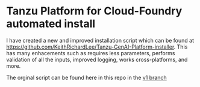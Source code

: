 # Tanzu Platform for Cloud-Foundry automated install

I have created a new and improved installation script which can be found at https://github.com/KeithRichardLee/Tanzu-GenAI-Platform-installer. This has many enhacements such as requires less parameters, performs validation of all the inputs, improved logging, works cross-platforms, and more.

The orginal script can be found here in this repo in the [v1 branch](https://github.com/KeithRichardLee/Tanzu-Platform-for-Cloud-Foundry-automated-install/tree/v1)
